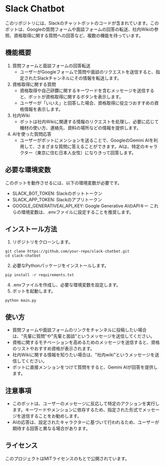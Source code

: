 # Slack Chatbot

このリポジトリには、Slackのチャットボットのコードが含まれています。このボットは、Googleの質問フォームや面談フォームの回答の転送、社内Wikiの参照、資格取得に関する質問への回答など、複数の機能を持っています。

## 機能概要
1. 質問フォームと面談フォームの回答転送
    - ユーザーがGoogleフォームで質問や面談のリクエストを送信すると、指定されたSlackチャンネルにその情報を転送します。
2. 資格取得に関する質問
    - 資格取得や自己研鑽に関するキーワードを含むメッセージを送信すると、ボットが資格取得に関するボタンを表示します。
    - ユーザーが「いいえ」と回答した場合、資格取得に役立つおすすめの資格情報を表示します。
3. 社内Wiki
    - ボットは社内Wikiに関連する情報のリクエストを処理し、必要に応じて機材の使い方、連絡先、資料の場所などの情報を提供します。
4. AIを使った質問応答
    - ユーザーがボットにメンションを送ることで、GoogleのGemini AIを利用して、さまざまな質問に答えることができます。AIは、特定のキャラクター（東京に住む日本人女性）になりきって回答します。
    
## 必要な環境変数
このボットを動作させるには、以下の環境変数が必要です。
  - SLACK_BOT_TOKEN: Slackのボットトークン
  - SLACK_APP_TOKEN: Slackのアプリトークン
  - GOOGLE_GENERATIVEAI_API_KEY: Google Generative AIのAPIキー
これらの環境変数は、.envファイルに設定することを推奨します。

## インストール方法
1. リポジトリをクローンします。
```
git clone https://github.com/your-repo/slack-chatbot.git
cd slack-chatbot
```
2. 必要なPythonパッケージをインストールします。
```
pip install -r requirements.txt
```
4. .envファイルを作成し、必要な環境変数を設定します。
5. ボットを起動します。
```
python main.py
```
## 使い方
- 質問フォームや面談フォームのリンクをチャンネルに投稿したい場合は、"先輩に質問"や"先輩と面談"というメッセージを送信してください。
- 資格に関するモチベーションを高めるためのメッセージを送信すると、資格のリストやおすすめ資格が表示されます。
- 社内Wikiに関する情報を知りたい場合は、"社内wiki"というメッセージを送信してください。
- ボットに直接メンションをつけて質問をすると、Gemini AIが回答を提供します。
  
## 注意事項
- このボットは、ユーザーのメッセージに反応して特定のアクションを実行します。キーワードやメンションに依存するため、指定された形式でメッセージを送信することをお勧めします。
- AIの応答は、設定されたキャラクターに基づいて行われるため、ユーザーが期待する回答と異なる場合があります。
  
## ライセンス
このプロジェクトはMITライセンスのもとで公開されています。

